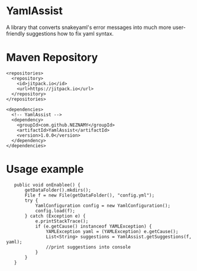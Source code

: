 # YamlAssist
 
 A library that converts snakeyaml's error messages into much more user-friendly suggestions how to fix yaml syntax.
# Maven Repository
```
<repositories>
  <repository>
    <id>jitpack.io</id>
    <url>https://jitpack.io</url>
  </repository>
</repositories>

<dependencies>
  <!-- YamlAssist -->
  <dependency>
    <groupId>com.github.NEZNAMY</groupId>
    <artifactId>YamlAssist</artifactId>
    <version>1.0.0</version>
  </dependency>
</dependencies>
 ```
 
 # Usage example
 
 ```
	public void onEnablee() {
		getDataFolder().mkdirs();
		File f = new File(getDataFolder(), "config.yml");
		try {
			YamlConfiguration config = new YamlConfiguration();
			config.load(f);
		} catch (Exception e) {
			e.printStackTrace();
			if (e.getCause() instanceof YAMLException) {
				YAMLException yaml = (YAMLException) e.getCause();
				List<String> suggestions = YamlAssist.getSuggestions(f, yaml);
				//print suggestions into console
			}
		}
	}
 ```
